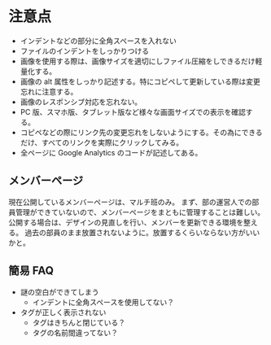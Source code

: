# 注意点

-   インデントなどの部分に全角スペースを入れない
-   ファイルのインデントをしっかりつける
-   画像を使用する際は、画像サイズを適切にしファイル圧縮をしできるだけ軽量化する。
-   画像の alt 属性をしっかり記述する。特にコピペして更新している際は変更忘れに注意する。
-   画像のレスポンシブ対応を忘れない。
-   PC 版、スマホ版、タブレット版など様々な画面サイズでの表示を確認する。
-   コピペなどの際にリンク先の変更忘れをしないようにする。その為にできるだけ、すべてのリンクを実際にクリックしてみる。
-   全ページに Google Analytics のコードが記述してある。

## メンバーページ

現在公開しているメンバーページは、マルチ班のみ。
まず、部の運営人での部員管理ができていないので、メンバーページをまともに管理することは難しい。
公開する場合は、デザインの見直しを行い、メンバーを更新できる環境を整える。
過去の部員のまま放置されないように。放置するくらいならない方がいいかと。

## 簡易 FAQ

-   謎の空白ができてしまう
    -   インデントに全角スペースを使用してない？
-   タグが正しく表示されない
    -   タグはきちんと閉じている？
    -   タグの名前間違ってない？
